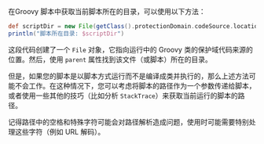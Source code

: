在Groovy 脚本中获取当前脚本所在的目录，可以使用以下方法：

```groovy
def scriptDir = new File(getClass().protectionDomain.codeSource.location.path).parent
println("脚本所在目录: $scriptDir")
```

这段代码创建了一个 `File` 对象，它指向运行中的 Groovy 类的保护域代码来源的位置。然后，使用 `parent` 属性找到该文件（或脚本）所在的目录。

但是，如果您的脚本是以脚本方式运行而不是编译成类并执行的，那么上述方法可能不会工作。在这种情况下，您可以考虑将脚本的路径作为一个参数传递给脚本，或者使用一些其他的技巧（比如分析 `StackTrace`）来获取当前运行的脚本的路径。

记得路径中的空格和特殊字符可能会对路径解析造成问题，使用时可能需要特别处理这些字符（例如 URL 解码）。
